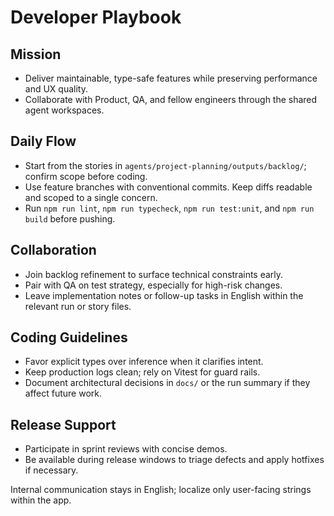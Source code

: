 # Developer Playbook

## Mission
- Deliver maintainable, type-safe features while preserving performance and UX quality.
- Collaborate with Product, QA, and fellow engineers through the shared agent workspaces.

## Daily Flow
- Start from the stories in `agents/project-planning/outputs/backlog/`; confirm scope before coding.
- Use feature branches with conventional commits. Keep diffs readable and scoped to a single concern.
- Run `npm run lint`, `npm run typecheck`, `npm run test:unit`, and `npm run build` before pushing.

## Collaboration
- Join backlog refinement to surface technical constraints early.
- Pair with QA on test strategy, especially for high-risk changes.
- Leave implementation notes or follow-up tasks in English within the relevant run or story files.

## Coding Guidelines
- Favor explicit types over inference when it clarifies intent.
- Keep production logs clean; rely on Vitest for guard rails.
- Document architectural decisions in `docs/` or the run summary if they affect future work.

## Release Support
- Participate in sprint reviews with concise demos.
- Be available during release windows to triage defects and apply hotfixes if necessary.

Internal communication stays in English; localize only user-facing strings within the app.
